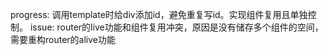 progress:
    调用template时给div添加id，避免重复写id。实现组件复用且单独控制。
issue:
    router的live功能和组件复用冲突，原因是没有储存多个组件的空间，需要重构router的alive功能